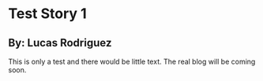 # Test Story 1
## By: Lucas Rodriguez

This is only a test and there would be little text. The real blog will be coming soon.
